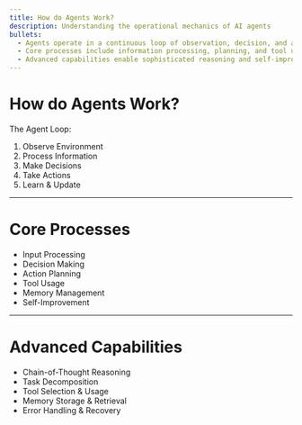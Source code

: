 ```yaml
---
title: How do Agents Work?
description: Understanding the operational mechanics of AI agents
bullets:
  - Agents operate in a continuous loop of observation, decision, and action
  - Core processes include information processing, planning, and tool usage
  - Advanced capabilities enable sophisticated reasoning and self-improvement
---
```


# How do Agents Work?

The Agent Loop:

1. Observe Environment
2. Process Information
3. Make Decisions
4. Take Actions
5. Learn & Update

---

# Core Processes

- Input Processing
- Decision Making
- Action Planning
- Tool Usage
- Memory Management
- Self-Improvement

---

# Advanced Capabilities

- Chain-of-Thought Reasoning
- Task Decomposition
- Tool Selection & Usage
- Memory Storage & Retrieval
- Error Handling & Recovery
